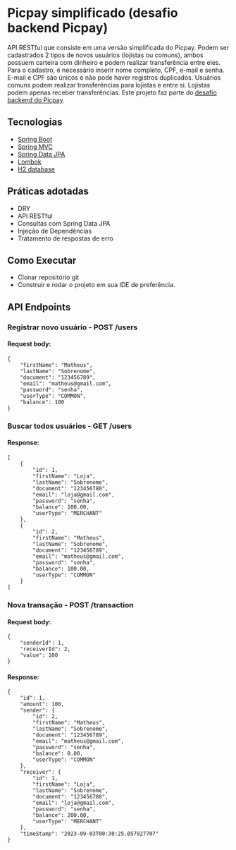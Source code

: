 # Picpay simplificado (desafio backend Picpay)


API RESTful que consiste em uma versão simplificada do Picpay. Podem ser cadastrados 2 tipos de novos usuários (lojistas ou comuns), ambos possuem carteira com dinheiro e podem realizar transferência entre eles. Para o cadastro, é necessário inserir nome completo, CPF, e-mail e senha. E-mail e CPF são únicos e não pode haver registros duplicados. Usuários comuns podem realizar transferências para lojistas e entre si. Lojistas podem apenas receber transferências. Este projeto faz parte do [desafio backend do Picpay](https://github.com/PicPay/picpay-desafio-backend).

## Tecnologias
 
- [Spring Boot](https://spring.io/projects/spring-boot)
- [Spring MVC](https://docs.spring.io/spring-framework/reference/web/webmvc.html)
- [Spring Data JPA](https://spring.io/projects/spring-data-jpa)
- [Lombok](https://projectlombok.org/)
- [H2 database](https://www.h2database.com/html/main.html)

## Práticas adotadas

- DRY
- API RESTful
- Consultas com Spring Data JPA
- Injeção de Dependências
- Tratamento de respostas de erro

## Como Executar

- Clonar repositório git
- Construir e rodar o projeto em sua IDE de preferência.


## API Endpoints

### Registrar novo usuário - POST /users
#### Request body:
```
{
    "firstName": "Matheus",
    "lastName": "Sobrenome",
    "document": "123456789",
    "email": "matheus@gmail.com",
    "password": "senha",
    "userType": "COMMON",
    "balance": 100
}
```
### Buscar todos usuários - GET /users
#### Response:
```
[
    {
        "id": 1,
        "firstName": "Loja",
        "lastName": "Sobrenome",
        "document": "123456780",
        "email": "loja@gmail.com",
        "password": "senha",
        "balance": 100.00,
        "userType": "MERCHANT"
    },
    {
        "id": 2,
        "firstName": "Matheus",
        "lastName": "Sobrenome",
        "document": "123456789",
        "email": "matheus@gmail.com",
        "password": "senha",
        "balance": 100.00,
        "userType": "COMMON"
    }
]
```

### Nova transação - POST /transaction
#### Request body:
```
{
    "senderId": 1,
    "receiverId": 2,
    "value": 100
}
```
#### Response:
```
{
    "id": 1,
    "amount": 100,
    "sender": {
        "id": 2,
        "firstName": "Matheus",
        "lastName": "Sobrenome",
        "document": "123456789",
        "email": "matheus@gmail.com",
        "password": "senha",
        "balance": 0.00,
        "userType": "COMMON"
    },
    "receiver": {
        "id": 1,
        "firstName": "Loja",
        "lastName": "Sobrenome",
        "document": "123456780",
        "email": "loja@gmail.com",
        "password": "senha",
        "balance": 200.00,
        "userType": "MERCHANT"
    },
    "timeStamp": "2023-09-03T00:30:25.057927707"
}
```

